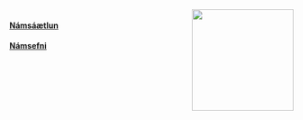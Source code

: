 <div style="display:block; float:right">
  <img src="https://github.com/vefhonnun/21V/blob/main/S%C3%BDnid%C3%A6mi/img/21VHB-logo.jpg" width="180" height="180" />
</div>

#### [Námsáætlun](https://github.com/vefhonnun/21V/blob/main/VEF%C3%9E2VH05BU_V21-2.pdf) 

#### [Námsefni](https://github.com/vefhonnun/21V/wiki)
